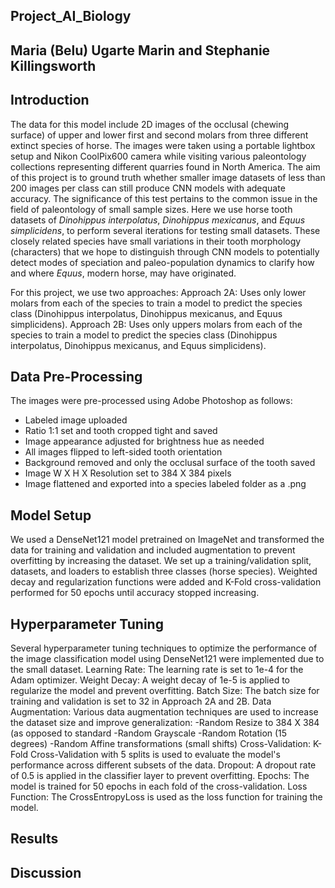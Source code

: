 ## Project_AI_Biology
## Maria (Belu) Ugarte Marin and Stephanie Killingsworth

## Introduction

The data for this model include 2D images of the occlusal (chewing surface) of upper and lower first and second molars from three different extinct species of horse. The images were taken using a portable lightbox setup and Nikon CoolPix600 camera while visiting various paleontology collections representing different quarries found in North America. The aim of this project is to ground truth whether smaller image datasets of less than 200 images per class can still produce CNN models with adequate accuracy. The significance of this test pertains to the common issue in the field of paleontology of small sample sizes. Here we use horse tooth datasets of *Dinohippus interpolatus*, *Dinohippus mexicanus*, and *Equus simplicidens*, to perform several iterations for testing small datasets. These closely related species have small variations in their tooth morphology (characters) that we hope to distinguish through CNN models to potentially detect modes of speciation and paleo-population dynamics to clarify how and where *Equus*, modern horse, may have originated.

For this project, we use two approaches: 
Approach 2A: Uses only lower molars from each of the species to train a model to predict the species class (Dinohippus interpolatus, Dinohippus mexicanus, and Equus simplicidens).
Approach 2B: Uses only uppers molars from each of the species to train a model to predict the species class (Dinohippus interpolatus, Dinohippus mexicanus, and Equus simplicidens).

## Data Pre-Processing

The images were pre-processed using Adobe Photoshop as follows:
- Labeled image uploaded
- Ratio 1:1 set and tooth cropped tight and saved
- Image appearance adjusted for brightness hue as needed
- All images flipped to left-sided tooth orientation
- Background removed and only the occlusal surface of the tooth saved
- Image W X H X Resolution set to 384 X 384 pixels
- Image flattened and exported into a species labeled folder as a .png 

## Model Setup
We used a DenseNet121 model pretrained on ImageNet and transformed the data for training and validation and included augmentation to prevent overfitting by increasing the dataset. We set up a training/validation split, datasets, and loaders to establish three classes (horse species). Weighted decay and regularization functions were added and K-Fold cross-validation performed for 50 epochs until accuracy stopped increasing.

## Hyperparameter Tuning
Several hyperparameter tuning techniques to optimize the performance of the image classification model using DenseNet121 were implemented due to the small dataset. 
Learning Rate: The learning rate is set to 1e-4 for the Adam optimizer.
Weight Decay: A weight decay of 1e-5 is applied to regularize the model and prevent overfitting.
Batch Size: The batch size for training and validation is set to 32 in Approach 2A and 2B.
Data Augmentation: Various data augmentation techniques are used to increase the dataset size and improve generalization:
-Random Resize to 384 X 384 (as opposed to standard 
-Random Grayscale
-Random Rotation (15 degrees)
-Random Affine transformations (small shifts)
Cross-Validation: K-Fold Cross-Validation with 5 splits is used to evaluate the model's performance across different subsets of the data.
Dropout: A dropout rate of 0.5 is applied in the classifier layer to prevent overfitting.
Epochs: The model is trained for 50 epochs in each fold of the cross-validation.
Loss Function: The CrossEntropyLoss is used as the loss function for training the model.
## Results

## Discussion

